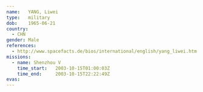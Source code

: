 ```yaml
---
name:	YANG, Liwei
type:	military
dob:	1965-06-21
country:
  - CHN
gender:	Male
references:
  - http://www.spacefacts.de/bios/international/english/yang_liwei.htm
missions:
  - name: Shenzhou V
    time_start:   2003-10-15T01:00:03Z
    time_end:     2003-10-15T22:22:49Z
evas:
---
```

